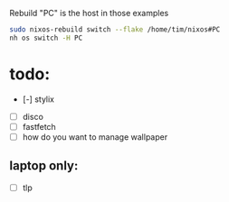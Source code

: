 Rebuild "PC" is the host in those examples
```bash
sudo nixos-rebuild switch --flake /home/tim/nixos#PC
nh os switch -H PC
```

# todo:
- [-] stylix
- [ ] disco
- [ ] fastfetch
- [ ] how do you want to manage wallpaper
## laptop only:
- [ ] tlp
